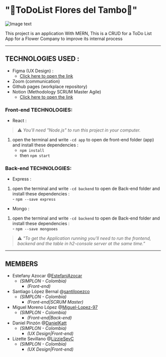 # "🍃ToDoList Flores del Tambo🍃" 

 ![Image text](https://github.com/Miguel-Lopez-97/TodoListFloresDelTambo/blob/main/Logo-FloresArom%C3%A1ticas.png)
 
 This project is an application With MERN, This is a CRUD for a ToDo List App for a Flower Company to improve its internal process
- - - -

## TECHNOLOGIES USED :
- Figma (UX Design) :
    - [Click here to open the link](https://www.figma.com/file/SK2IFcunz6TZ1C4s3uLxwj/Flores-del-Tambo?node-id=36%3A2)
- Zoom (communication)
- Github pages (workplace repository)
- Notion (Methodology SCRUM Master Agile)
    - [Click here to open the link](https://www.notion.so/e05fbce4d6534a4e87737e2c396ac3ca?v=54fb50a4d0044adfbb02d2817e178cc8)


### Front-end TECHNOLOGIES:
-  React : 
 > ⚠️ _You'll need _"Node.js"_ to run this project in your computer._ 
 1. open the terminal and write `-cd app` to open de front-end folder (app) and install these dependencies  :   
    - `npm install`
    - then `npm start`

### Back-end TECHNOLOGIES:
 -  Express :   
   1. open the terminal and write `-cd backend` to open de Back-end folder and install these dependencies  :   
    - `npm --save express`
 -  Mongo :   
   1. open the terminal and write `-cd backend` to open de Back-end folder and install these dependencies  :   
    - `npm --save mongooes` 
    
 > ⚠️ _"To get the Application running you'll need to run the frontend, backend and the table in h2-console server at the same time."_
 
- - - -
## MEMBERS
- Estefany Azocar @[EstefaniAzocar](https://github.com/EstefaniAzocar)
    -  _(SIMPLON - Colombia)_
       -  _(Front-end)_
- Santiago López Bernal @[santilopezco](https://github.com/santilopezco)
    -  _(SIMPLON - Colombia)_
       -  _(Front-end|SCRUM Master)_
- Miguel Moreno López @[Miguel-Lopez-97](https://github.com/Miguel-Lopez-97)
    -  _(SIMPLON - Colombia)_
       -  _(Front-end|Back-end)_
- Daniel Pinzón @[DanielKatt](https://github.com/DanielKatt)
    -  _(SIMPLON - Colombia)_
       -  _(UX Design|Front-end)_
- Lizette Sevillano @[LizzieSevC](https://github.com/LizzieSevC)
    -  _(SIMPLON - Colombia)_
       -  _(UX Design|Front-end)_
